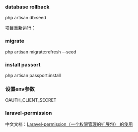 ### database rollback
php artisan db:seed


项目重新运行：
### migrate
php artisan migrate:refresh --seed

### install passort
php artisan passport:install

### 设置env参数
OAUTH_CLIENT_SECRET

### laravel-permission
中文文档：[Laravel-permission（一个权限管理的扩展包） 的使用](https://learnku.com/articles/15321/the-use-of-laravel-permission-a-permission-management-extension-package)
